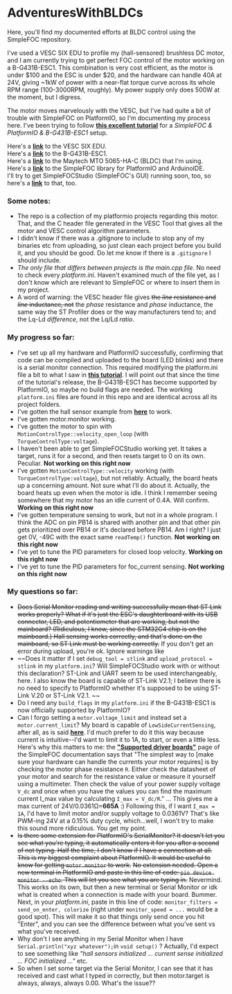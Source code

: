 # AdventuresWithBLDCs
Here, you'll find my documented efforts at BLDC control using the SimpleFOC repository.  

I've used a VESC SIX EDU to profile my (hall-sensored) brushless DC motor, and I am currently trying to get perfect FOC control of the motor working on a B-G431B-ESC1. This combination is very cost efficient, as the motor is under $100 and the ESC is under $20, and the hardware can handle 40A at 24V, giving ~1kW of power with a near-flat torque curve across its whole RPM range (100-3000RPM, roughly). My power supply only does 500W at the moment, but I digress.  

The motor moves marvelously with the VESC, but I've had quite a bit of trouble with SimpleFOC on PlatformIO, so I'm documenting my process here. I've been trying to follow [**this excellent tutorial**](https://www.youtube.com/watch?v=ufMs83Y3sXg) for a _SimpleFOC & PlatformIO & B-G431B-ESC1_ setup.  

Here's a [**link**](https://trampaboards.com/vesc-six-education--with-imu-p-34332.html) to the VESC SIX EDU.  
Here's a [**link**](https://www.st.com/en/evaluation-tools/b-g431b-esc1.html) to the B-G431B-ESC1.  
Here's a [**link**](https://maytech.cn/products/mto5065-170-ha-c) to the Maytech MTO 5065-HA-C (BLDC) that I'm using.  
Here's a [**link**](https://github.com/simplefoc/Arduino-FOC) to the SimpleFOC library for PlatformIO and ArduinoIDE.  
I'll try to get SimpleFOCStudio (SimpleFOC's GUI) running soon, too, so here's a [**link**](https://github.com/JorgeMaker/SimpleFOCStudio#readme) to that, too.  

### Some notes: ###  
- The repo is a collection of my platformio projects regarding this motor. That, and the C header file generated in the VESC Tool that gives all the motor and VESC control algorithm parameters. 
- I didn't know if there was a .gitignore to include to stop any of my binaries etc from uploading, so just clean each project before you build it, and you should be good. Do let me know if there is a `.gitignore` I should include. 
- _The only file that differs between projects is the main.cpp file_. No need to check every _platform.ini_. Haven't examined much of the file yet, as I don't know which are relevant to SimpleFOC or where to insert them in my project.  
- A word of warning: the VESC header file gives ~~the _line_ resistance and _line_ inductance, not~~ the _phase_ resistance and _phase_ inductance, the same way the ST Profiler does or the way manufacturers tend to; and the Lq-Ld _difference_, not the Lq/Ld _ratio_. 

### My progress so far: ###
- I've set up all my hardware and PlatformIO successfully, confirming that code can be compiled and uploaded to the board (LED blinks) and there is a serial monitor connection. This required modifying the platform.ini file a bit to what I saw in [**this tutorial**](https://youtu.be/ufMs83Y3sXg?t=79). I will point out that since the time of the tutorial's release, the B-G431B-ESC1 has become supported by PlatformIO, so maybe no build flags are needed. The working `platform.ini` files are found in this repo and are identical across all its project folders.  
- I've gotten the hall sensor example from [**here**](https://youtu.be/ufMs83Y3sXg?t=320) to work.    
- I've gotten motor.monitor working.
- I've gotten the motor to spin with `MotionControlType::velocity_open_loop` (with `TorqueControlType:voltage`).
- I haven't been able to get SimpleFOCStudio working yet. It takes a target, runs it for a second, and then resets target to 0 on its own. Peculiar. **Not working on this right now**
- I've gotten `MotionControlType::velocity` working (with `TorqueControlType:voltage`), but not reliably. Actually, the board heats up a concerning amount. Not sure what I'll do about it. Actually, the board heats up even when the motor is idle. I think I remember seeing somewhere that my motor has an idle current of 0.4A. Will confirm. **Working on this right now**
- I've gotten temperature sensing to work, but not in a whole program. I think the ADC on pin PB14 is shared with another pin and that other pin gets prioritized over PB14 or it's declared before PB14. Am I right? I just get 0V, -49C with the exact same `readTemp()` function. **Not working on this right now**
- I've yet to tune the PID parameters for closed loop velocity. **Working on this right now**
- I've yet to tune the PID parameters for foc_current sensing. **Not working on this right now**

### My questions so far: ###
- ~~Does Serial Monitor reading and writing successfully mean that ST Link works properly? ~~What if it's just the ESC's daughterboard with its USB connector, LED, and potentiometer that are working, but not the mainboard? (Ridiculous, I know, since the STM32G4 chip is on the mainboard.)~~ Hall sensing works correctly, and that's done on the mainboard, so ST Link must be working correctly.~~ If you don't get an error during upload, you're ok. Ignore warnings like 
- ~~Does it matter if I set `debug_tool = stlink` and `upload_protocol = stlink` in my `platform.ini`? Will SimpleFOCStudio work with or without this declaration? ST-Link and UART seem to be used interchangeably, here. I also know the board is capable of ST-Link V2.1; I believe there is no need to specify to PlatformIO whether it's supposed to be using ST-Link V.20 or ST-Link V2.1. ~~ 
- Do I need any `build_flags` in my `platform.ini` if the B-G431B-ESC1 is now officially supported by PlatformIO?  
- Can I forgo setting a `motor.voltage_limit` and instead set a `motor.current_limit`? My board is capable of `LowSideCurrentSensing`, after all, as is said [**here**](https://docs.simplefoc.com/current_sense). I'd much prefer to do it this way because current is intuitive--I'd want to limit it to 1A, to start, or even a little less. Here's why this matters to me: the [**"Supported driver boards"**](https://docs.simplefoc.com/drivers) page of the SimpleFOC documentation says that "The simplest way to [make sure your hardware can handle the currents your motor requires] is by checking the motor phase resistance `R`. Either check the datasheet of your motor and search for the resistance value or measure it yourself using a multimeter. Then check the value of your power supply voltage `V_dc` and once when you have the values you can find the maximum current I_max value by calculating `I_max = V_dc/R`." ... This gives me a max current of 24V/0.0361Ω=**665A** :) Following this, if I want `I_max = 1A`, I'd have to limit motor and/or supply voltage to 0.0361V? That's like PWM-ing 24V at a 0.15% duty cycle, which...well, I won't try to make this sound more ridiculous. You get my point.  
- ~~Is there some extension for PlatformIO's SerialMonitor? It doesn't let you see what you're typing, it automatically enters it for you after a second of not typing. Half the time, I don't know if I have a connection at all. This is my biggest complaint about PlatformIO. It would be useful to know for getting `motor.monitor` to work.~~ ~~No extension needed. Open a new terminal in PlatformIO and paste in this line of code: `pio device monitor --echo`. This will let you see what you are typing in.~~ Nevermind. This works on its own, but then a new terminal or Serial Monitor or idk what is created when a connection is made with your board. Bummer. Next, in your _platform.ini_, paste in this line of code: `monitor_filters = send_on_enter, colorize` (right under `monitor_speed = ...` would be a good spot). This will make it so that things only send once you hit "Enter", and you can see the difference between what you've sent vs what you've received. 
- Why don't I see anything in my Serial Monitor when I have `Serial.println("xyz whatever");`in `void setup()` ? Actually, I'd expect to see something like _"hall sensors initialized ... current sense initialized ... FOC initialized ..."_ etc.
- So when I set some target via the Serial Monitor, I can see that it has received and cast what I typed in correctly, but then motor.target is always, always, always 0.00. What's the issue?? 
